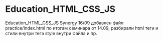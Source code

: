 # Education_HTML_CSS_JS
Education_HTML_CSS_JS Synergy
16/09 добавлен файл practice/index.html по итогам семинара от 14.09,
разбирали html теги и стили внутри тега style внутри файла и пр.